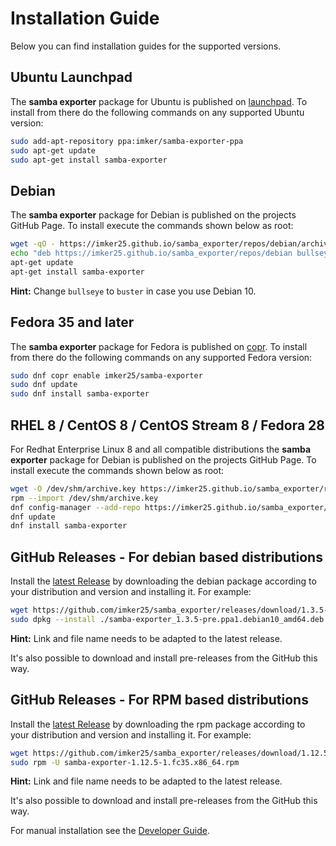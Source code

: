 # Installation Guide

Below you can find installation guides for the supported versions.

## Ubuntu Launchpad

The **samba exporter** package for Ubuntu is published on [launchpad](https://launchpad.net/~imker/+archive/ubuntu/samba-exporter-ppa). To install from there do the following commands on any supported Ubuntu version:

```sh
sudo add-apt-repository ppa:imker/samba-exporter-ppa
sudo apt-get update
sudo apt-get install samba-exporter
```

## Debian

The **samba exporter** package for Debian is published on the projects GitHub Page. To install execute the commands shown below as root:

```bash
wget -qO - https://imker25.github.io/samba_exporter/repos/debian/archive.key | sudo apt-key add -
echo "deb https://imker25.github.io/samba_exporter/repos/debian bullseye main" > /etc/apt/sources.list.d/samba-exporter.list
apt-get update
apt-get install samba-exporter
```

**Hint:** Change `bullseye` to `buster` in case you use Debian 10.

## Fedora 35 and later

The **samba exporter** package for Fedora is published on  [copr](https://copr.fedorainfracloud.org/coprs/imker25/samba-exporter/). To install from there do the following commands on any supported Fedora version:

```bash
sudo dnf copr enable imker25/samba-exporter
sudo dnf update
sudo dnf install samba-exporter
```

## RHEL 8 / CentOS 8 / CentOS Stream 8 / Fedora 28

For Redhat Enterprise Linux 8 and all compatible distributions the **samba exporter** package for Debian is published on the projects GitHub Page. To install execute the commands shown below as root:

```bash
wget -O /dev/shm/archive.key https://imker25.github.io/samba_exporter/repos/debian/archive.key
rpm --import /dev/shm/archive.key
dnf config-manager --add-repo https://imker25.github.io/samba_exporter/repos/rpm/fedora/releases/28/x86_64
dnf update
dnf install samba-exporter
```

## GitHub Releases - For debian based distributions

Install the [latest Release](https://github.com/imker25/samba_exporter/releases/latest) by downloading the debian package according to your distribution and version and installing it. For example:

```sh
wget https://github.com/imker25/samba_exporter/releases/download/1.3.5-pre/samba-exporter_1.3.5-pre.ppa1.debian10_amd64.deb
sudo dpkg --install ./samba-exporter_1.3.5-pre.ppa1.debian10_amd64.deb
```

**Hint:** Link and file name needs to be adapted to the latest release.

It's also possible to download and install pre-releases from the GitHub this way.


## GitHub Releases - For RPM based distributions

Install the [latest Release](https://github.com/imker25/samba_exporter/releases/latest) by downloading the rpm package according to your distribution and version and installing it. For example:

```sh
wget https://github.com/imker25/samba_exporter/releases/download/1.12.5-pre/samba-exporter-1.12.5-1.fc35.x86_64.rpm
sudo rpm -U samba-exporter-1.12.5-1.fc35.x86_64.rpm
```

**Hint:** Link and file name needs to be adapted to the latest release.

It's also possible to download and install pre-releases from the GitHub this way.

For manual installation see the [Developer Guide](../DeveloperDocs/Compile.md).
